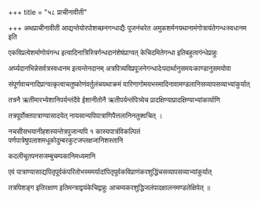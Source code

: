 +++
title = "५८ प्राचीनावीती"

+++
अथप्राचीनावीती आद्यन्तेयोरपोशच्छनगन्धाद्यैः पूजनंचरेत अमुकशर्मनयथानामंगोत्रायंतेगन्धःस्वधानम इति

एकविप्रत्वेशर्माणोयंगन्ध इत्यादिनात्रिस्त्रिर्गन्धदानंशेषंप्राग्वत् केचिदमितेगन्धा इतिबहुत्वगंन्धेप्राहुः

अर्घ्यदानभिन्नेसर्वत्रस्वधानम इत्यन्तेनदानम् अत्रपित्र्यविप्रपूजनेगन्धादेःपदार्थानुसमयःकाण्डानुसमयोवा

संपूर्णवाचनादिप्राग्वत्कृत्वाचतुष्कोणंवर्तुलंचयथाक्रमं वारिणागोमयभस्मादिनावामण्डलानिसव्यापसव्याभ्यांकुर्यात्

तत्रनै ऋतीमारभ्येशानिपर्यन्तंदैवे ईशानीतोनै ऋतीपर्यन्तंपित्र्येच प्रादक्षिण्याप्रादक्षिण्याभ्यांकार्याणि

तत्रपूर्वोक्तपात्राण्यासादयेत् नायसान्यपिपात्राणिपैत्तलानिनतुक्वचित् ।

नचसीसभयानीहशस्यन्तेत्रपुजान्यपि १ कास्यपात्रंविकल्पितं पर्णपात्रेषुपलाशमधूकोदुम्बरकुटजप्लक्षजानिशस्तानि

कदलीचूतपनसजम्बुचम्पकानिमध्यमानि

एवं पात्राण्यासाद्यपितृपूर्वकंपरितोभस्ममर्यादांपितृपूर्वकविप्राणंकरशुद्धिंचसव्यापसव्याभ्यांकुर्यात्

तत्रपिशङ्ग इतिरक्षाण इतिमन्त्राद्वयंकेचिद्वाहुः आचम्यकरशुद्धिजलंपादक्षालनमण्डलेक्षिपेत् ॥
